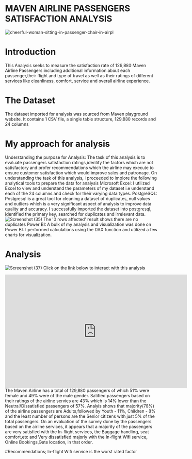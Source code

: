 # MAVEN AIRLINE PASSENGERS SATISFACTION ANALYSIS
![cheerful-woman-sitting-in-passenger-chair-in-airpl](https://user-images.githubusercontent.com/108612390/185735518-4e17e9c8-3a7c-4901-8411-d11b38b8634f.jpg)

# Introduction
This Analysis seeks to measure the satisfaction rate of 129,880 Maven Airline Passengers including additional information about each passenger,their flight and type of travel as well as their ratings of different services like cleanliness, comfort, service and overall airline experience. 

# The Dataset
The dataset imported for analysis was sourced from Maven playground website. It contains 1 CSV file, a single table structure, 129,880 records and 24 columns

# My approach for analysis
Understanding the purpose for Analysis: The task of this analysis is to evaluate passengers satisfaction ratings,identify the factors which are not satisfactory and profer recommendations which the airline may execute to ensure customer satisfaction which would improve sales and patronage.
On understanding the task of this analysis, i proceeded to implore the following analytical tools to prepare the data for analysis
Microsoft Excel: 
I utilized Excel to view and understand the parameters of my dataset i.e understand each of the 24 columns and check for their varying data types.
PostgreSQL:
 Postgresql is a great tool for cleaning a dataset of duplicates, null values and outliers which is a very significant aspect of analysis to improve data quality and accuracy. I successfully imported the dataset into postgresql, identified the primary key, searched for duplicates and irrelevant data.
![Screenshot (35)](https://user-images.githubusercontent.com/108612390/185739055-d95d4048-0cc2-42dd-814f-f25cfaafa3be.png)
The '0 rows affected' result shows there are no duplicates
Power BI: A bulk of my analysis and visualization was done on Power BI. I performed calculations using the DAX function and utilized a few charts for visualization.
# Analysis
![Screenshot (37)](https://user-images.githubusercontent.com/108612390/185740434-9896976b-e368-4b07-ba9f-68ecca1a6324.png)
Click on the link below to interact with this analysis
<iframe title="airline" width="600" height="373.5" src="https://app.powerbi.com/view?r=eyJrIjoiZmU0YTRlMTktYTFjYS00YTQ5LWJiNzgtNGZkYjYzZjMzOTVkIiwidCI6IjI3MTZhMTNmLTBhOTMtNGZlMy1hYTMxLTQ4ZDgxNTA1ZTdlNiJ9&pageName=ReportSection" frameborder="0" allowFullScreen="true"></iframe>
The Maven Airline has a total of 129,880 passengers of which 51% were female and 49% were of the male gender. 
Satified passengers based on their ratings of the airline servies are 43% which is 14% lower than the Neutral/Dissatisfied passengers of 57%.
Analyis shows that majority(76%) of the airline passengers are Adults,followed by Youth - 11%, Children - 8% and the least number of persons are the Senior citizens with just 5% of the total passengers.
On an evaluation of the survey done by the passengers based on the airline services, it appears that a majority of the passengers are very satisfied with the In-flight services, the Baggage handling, seat comfort,etc and Very dissatisfied majorly with the In-flight Wifi service, Online Bookings,Gate location, in that order.

#Recommendations;
In-flight Wifi service is the worst rated factor 
